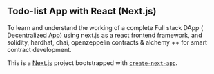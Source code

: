 ## Todo-list App with React (Next.js)

To learn and understand the working of a complete Full stack DApp ( Decentralized App) using next.js as a react frontend framework, and solidity, hardhat, chai, openzeppelin contracts & alchemy ++ for smart contract development.


This is a [Next.js](https://nextjs.org/) project bootstrapped with [`create-next-app`](https://github.com/vercel/next.js/tree/canary/packages/create-next-app).

